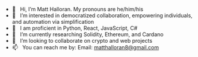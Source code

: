 - 👋 &nbsp; Hi, I’m Matt Halloran. My pronouns are he/him/his
- 👀 &nbsp; I’m interested in democratized collaboration, empowering individuals, and automation via simplification
- 💯 &nbsp; I am proficient in Python, React, JavaScript, C#
- 🔬 &nbsp; I’m currently researching Solidity, Ethereum, and Cardano
- 💞️ &nbsp; I’m looking to collaborate on crypto and web projects
- 📫 &nbsp; You can reach me by:
     Email: matthalloran8@gmail.com
